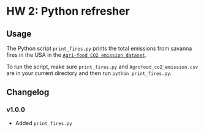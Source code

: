 # HW 2: Python refresher

## Usage

The Python script `print_fires.py` prints the total emissions from savanna fires in the USA in the [`Agri-food CO2 emission dataset`](https://www.kaggle.com/datasets/alessandrolobello/agri-food-co2-emission-dataset-forecasting-ml).

To run the script, make sure `print_fires.py` and `Agrofood_co2_emission.csv` are in your current directory and then run `python print_fires.py`.

## Changelog

### v1.0.0

- Added `print_fires.py`